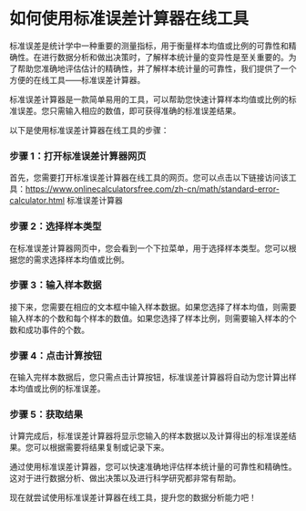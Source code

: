 如何使用标准误差计算器在线工具
===============

标准误差是统计学中一种重要的测量指标，用于衡量样本均值或比例的可靠性和精确性。在进行数据分析和做出决策时，了解样本统计量的变异性是至关重要的。为了帮助您准确地评估估计的精确性，并了解样本统计量的可靠性，我们提供了一个方便的在线工具——标准误差计算器。

标准误差计算器是一款简单易用的工具，可以帮助您快速计算样本均值或比例的标准误差。您只需输入相应的数值，即可获得准确的标准误差结果。

以下是使用标准误差计算器在线工具的步骤：

### 步骤 1：打开标准误差计算器网页

首先，您需要打开标准误差计算器在线工具的网页。您可以点击以下链接访问该工具：https://www.onlinecalculatorsfree.com/zh-cn/math/standard-error-calculator.html 标准误差计算器

### 步骤 2：选择样本类型

在标准误差计算器网页中，您会看到一个下拉菜单，用于选择样本类型。您可以根据您的需求选择样本均值或比例。

### 步骤 3：输入样本数据

接下来，您需要在相应的文本框中输入样本数据。如果您选择了样本均值，则需要输入样本的个数和每个样本的数值。如果您选择了样本比例，则需要输入样本的个数和成功事件的个数。

### 步骤 4：点击计算按钮

在输入完样本数据后，您只需点击计算按钮，标准误差计算器将自动为您计算出样本均值或比例的标准误差。

### 步骤 5：获取结果

计算完成后，标准误差计算器将显示您输入的样本数据以及计算得出的标准误差结果。您可以根据需要将结果复制或记录下来。

通过使用标准误差计算器，您可以快速准确地评估样本统计量的可靠性和精确性。这对于进行数据分析、做出决策以及进行科学研究都非常有帮助。

现在就尝试使用标准误差计算器在线工具，提升您的数据分析能力吧！